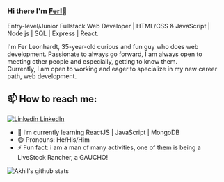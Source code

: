 ### Hi there I'm [Fer!](https://akhilgkrishnan.me)👋
Entry-level/Junior Fullstack Web Developer | HTML/CSS & JavaScript | Node js | SQL | Express | React.<br>

I'm Fer Leonhardt, 35-year-old curious and fun guy who does web development. Passionate to always go forward, I am always open to meeting other people and especially, getting to know them.<br>
Currently, I am open to working and eager to specialize in my new career path, web development.<br>
## 📫 How to reach me: 
[![Linkedin](https://i.stack.imgur.com/gVE0j.png) LinkedIn](https://www.linkedin.com/in/ferleonhardt/)


<!--- 🔭 I’m currently working on [Facemask Detector](https://github.com/AkhilGKrishnan/Face-Mask-Detector)-->
- 🌱 I’m currently learning ReactJS | JavaScript | MongoDB
- 😄 Pronouns: He/His/Him
- ⚡ Fun fact: i am a man of many activities, one of them is being a LiveStock Rancher, a GAUCHO!


![Akhil's github stats](https://github-readme-stats.vercel.app/api?username=&show_icons=true&theme=dark)

